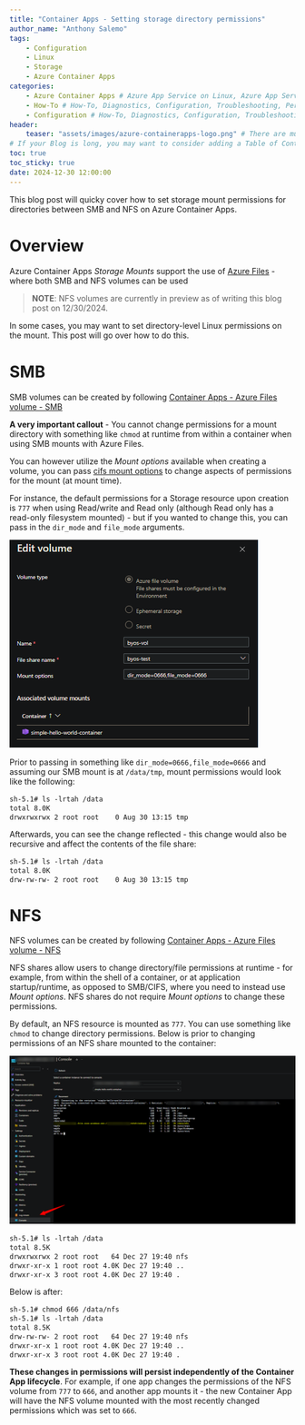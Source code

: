 ```yaml
---
title: "Container Apps - Setting storage directory permissions"
author_name: "Anthony Salemo"
tags:
    - Configuration
    - Linux
    - Storage
    - Azure Container Apps
categories:
    - Azure Container Apps # Azure App Service on Linux, Azure App Service on Windows, Function App, Azure VM, Azure SDK
    - How-To # How-To, Diagnostics, Configuration, Troubleshooting, Performance
    - Configuration # How-To, Diagnostics, Configuration, Troubleshooting, Performance
header:
    teaser: "assets/images/azure-containerapps-logo.png" # There are multiple logos that can be used in "/assets/images" if you choose to add one.
# If your Blog is long, you may want to consider adding a Table of Contents by adding the following two settings.
toc: true
toc_sticky: true
date: 2024-12-30 12:00:00
---
```


This blog post will quicky cover how to set storage mount permissions for directories between SMB and NFS on Azure Container Apps.

# Overview
Azure Container Apps _Storage Mounts_ support the use of [Azure Files](https://learn.microsoft.com/en-us/azure/container-apps/storage-mounts?tabs=smb&pivots=azure-portal#azure-files) - where both SMB and NFS volumes can be used

> **NOTE**: NFS volumes are currently in preview as of writing this blog post on 12/30/2024.

In some cases, you may want to set directory-level Linux permissions on the mount. This post will go over how to do this.

# SMB
SMB volumes can be created by following [Container Apps - Azure Files volume - SMB](https://learn.microsoft.com/en-us/azure/container-apps/storage-mounts?tabs=smb&pivots=azure-portal#azure-files)

**A very important callout** - You cannot change permissions for a mount directory with something like `chmod` at runtime from within a container when using SMB mounts with Azure Files. 

You can however utilize the _Mount options_ available when creating a volume, you can pass [cifs mount options](https://linux.die.net/man/8/mount.cifs) to change aspects of permissions for the mount (at mount time).

For instance, the default permissions for a Storage resource upon creation is `777` when using Read/write and Read only (although Read only has a read-only filesystem mounted) - but if you wanted to change this, you can pass in the `dir_mode` and `file_mode` arguments.

![CIFS mount options to change permissions](/media/2024/12/aca-storage-permissions-1.png)

Prior to passing in something like `dir_mode=0666,file_mode=0666` and assuming our SMB mount is at `/data/tmp`, mount permissions would look like the following:

```
sh-5.1# ls -lrtah /data
total 8.0K
drwxrwxrwx 2 root root    0 Aug 30 13:15 tmp
```

Afterwards, you can see the change reflected - this change would also be recursive and affect the contents of the file share:

```
sh-5.1# ls -lrtah /data                                                         
total 8.0K
drw-rw-rw- 2 root root    0 Aug 30 13:15 tmp
```

# NFS
NFS volumes can be created by following [Container Apps - Azure Files volume - NFS](https://learn.microsoft.com/en-us/azure/container-apps/storage-mounts?tabs=nfs&pivots=azure-portal#azure-files)

NFS shares allow users to change directory/file permissions at runtime - for example, from within the shell of a container, or at application startup/runtime, as opposed to SMB/CIFS, where you need to instead use _Mount options_.  NFS shares do not require _Mount options_ to change these permissions.

By default, an NFS resource is mounted as `777`. You can use something like `chmod` to change directory permissions. Below is prior to changing permissions of an NFS share mounted to the container:

![NFS file share output through console](/media/2024/12/aca-storage-permissions-2.png)

```
sh-5.1# ls -lrtah /data                                                                                                                                                                                                                  
total 8.5K
drwxrwxrwx 2 root root   64 Dec 27 19:40 nfs
drwxr-xr-x 1 root root 4.0K Dec 27 19:40 ..
drwxr-xr-x 3 root root 4.0K Dec 27 19:40 .
```

Below is after:

```
sh-5.1# chmod 666 /data/nfs
sh-5.1# ls -lrtah /data    
total 8.5K
drw-rw-rw- 2 root root   64 Dec 27 19:40 nfs
drwxr-xr-x 1 root root 4.0K Dec 27 19:40 ..
drwxr-xr-x 3 root root 4.0K Dec 27 19:40 .
```

**These changes in permissions will persist independently of the Container App lifecycle**. For example, if one app changes the permissions of  the NFS volume from `777` to `666`, and another app mounts it - the new Container App will have the NFS volume mounted with the most recently changed permissions which was set to `666`. 
